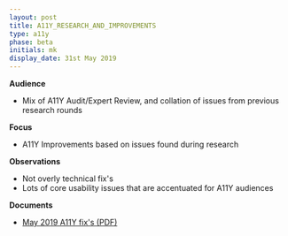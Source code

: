 ```yaml
---
layout: post
title: A11Y_RESEARCH_AND_IMPROVEMENTS
type: a11y
phase: beta
initials: mk
display_date: 31st May 2019
---
```



**Audience**
- Mix of A11Y Audit/Expert Review, and collation of issues from previous research rounds

**Focus**
- A11Y Improvements based on issues found during research

**Observations**
- Not overly technical fix's
- Lots of core usability issues that are accentuated for A11Y audiences

**Documents**
- [May 2019 A11Y fix's (PDF)](../files/SEP_2019_May_31_A11Y.pdf)
